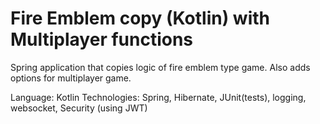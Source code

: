 # Fire Emblem copy (Kotlin) with Multiplayer functions

Spring application that copies logic of fire emblem type game. Also adds options for multiplayer game.

Language: Kotlin
Technologies: Spring, Hibernate, JUnit(tests), logging, websocket, Security (using JWT)

